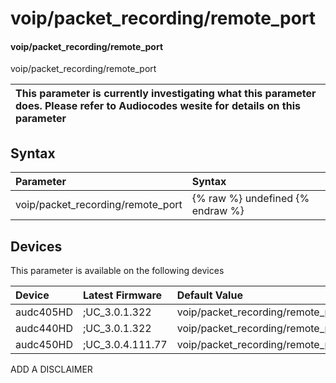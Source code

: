 ﻿---
description: voip/packet_recording/remote_port
search: false
---

# voip/packet_recording/remote_port

#### voip/packet_recording/remote_port

voip/packet_recording/remote_port


| This parameter is currently investigating what this parameter does. Please refer to Audiocodes wesite for details on this parameter | 
| :--- |

## Syntax
| Parameter | Syntax |
| :--- | :--- |
|voip/packet_recording/remote_port | {% raw %} undefined {% endraw %}|

## Devices
This parameter is available on the following devices

| Device | Latest Firmware | Default Value |
|:---|:---|:---|
| audc405HD | ;UC_3.0.1.322 | voip/packet_recording/remote_port=50000 
| audc440HD | ;UC_3.0.1.322 | voip/packet_recording/remote_port=50000 
| audc450HD | ;UC_3.0.4.111.77 | voip/packet_recording/remote_port=50000 

ADD A DISCLAIMER
